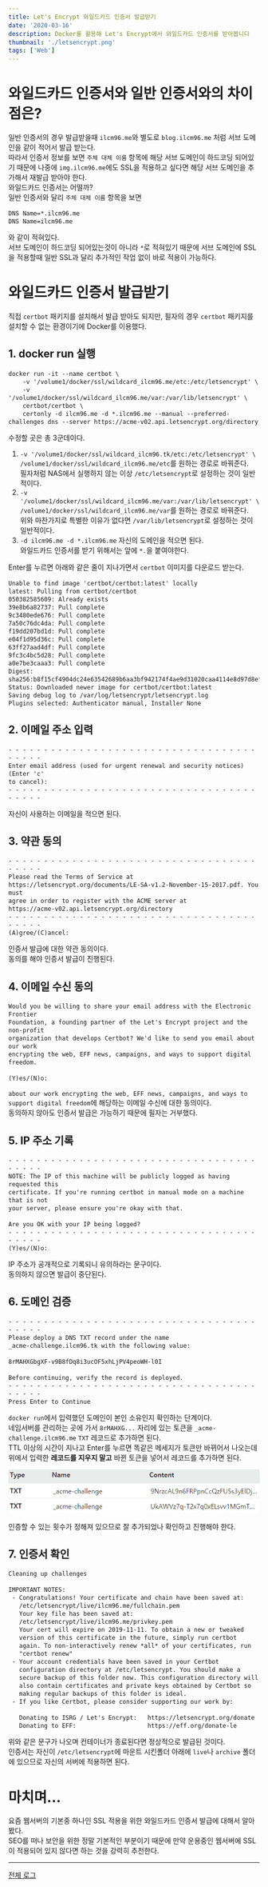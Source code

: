 ```yaml
---
title: Let's Encrypt 와일드카드 인증서 발급받기
date: '2020-03-16'
description: Docker를 활용해 Let's Encrypt에서 와일드카드 인증서를 받아봅니다
thumbnail: './letsencrypt.png'
tags: ['Web']
---
```


# 와일드카드 인증서와 일반 인증서와의 차이점은?

일반 인증서의 경우 발급받을때 `ilcm96.me`와 별도로 `blog.ilcm96.me` 처럼 서브 도메인을 같이 적어서 발급 받는다.  
따라서 인증서 정보를 보면 `주체 대체 이름` 항목에 해당 서브 도메인이 하드코딩 되어있기 때문에 나중에 `img.ilcm96.me`에도 SSL을 적용하고 싶다면 해당 서브 도메인을 추가해서 재발급 받아야 한다.  
와일드카드 인증서는 어떨까?  
일반 인증서와 달리 `주체 대체 이름` 항목을 보면

```
DNS Name=*.ilcm96.me
DNS Name=ilcm96.me
```

와 같이 적혀있다.  
서브 도메인이 하드코딩 되어있는것이 아니라 `*`로 적혀있기 때문에 서브 도메인에 SSL을 적용할때 일반 SSL과 달리 추가적인 작업 없이 바로 적용이 가능하다.

# 와일드카드 인증서 발급받기

직접 `certbot` 패키지를 설치해서 발급 받아도 되지만, 필자의 경우 `certbot` 패키지를 설치할 수 없는 환경이기에 Docker를 이용했다.

## 1. docker run 실행

```
docker run -it --name certbot \
    -v '/volume1/docker/ssl/wildcard_ilcm96.me/etc:/etc/letsencrypt' \
    -v '/volume1/docker/ssl/wildcard_ilcm96.me/var:/var/lib/letsencrypt' \
    certbot/certbot \
    certonly -d ilcm96.me -d *.ilcm96.me --manual --preferred-challenges dns --server https://acme-v02.api.letsencrypt.org/directory
```

수정할 곳은 총 3군데이다.

1. `-v '/volume1/docker/ssl/wildcard_ilcm96.tk/etc:/etc/letsencrypt' \`  
   `/volume1/docker/ssl/wildcard_ilcm96.me/etc`를 원하는 경로로 바꿔준다.  
   필자처럼 NAS에서 실행하지 않는 이상 `/etc/letsencrypt`로 설정하는 것이 일반적이다.
2. `-v '/volume1/docker/ssl/wildcard_ilcm96.me/var:/var/lib/letsencrypt' \`  
   `/volume1/docker/ssl/wildcard_ilcm96.me/var`를 원하는 경로로 바꿔준다.  
   위와 마찬가지로 특별한 이유가 없다면 `/var/lib/letsencrypt`로 설정하는 것이 일반적이다.
3. `-d ilcm96.me -d *.ilcm96.me`
   자신의 도메인을 적으면 된다.  
   와일드카드 인증서를 받기 위해서는 앞에 `*.`을 붙여야한다.

Enter를 누르면 아래와 같은 줄이 지나가면서 `certbot` 이미지를 다운로드 받는다.

```
Unable to find image 'certbot/certbot:latest' locally
latest: Pulling from certbot/certbot
050382585609: Already exists
39e8b6a82737: Pull complete
9c3480ede676: Pull complete
7a50c76dc4da: Pull complete
f19dd207bd1d: Pull complete
e04f1d95d36c: Pull complete
63ff27aad4df: Pull complete
9fc3c4bc5d28: Pull complete
a0e7be3caaa3: Pull complete
Digest: sha256:b8f15cf4904dc24e63542689b6aa3bf942174f4ae9d31020caa4114e8d97d8ef
Status: Downloaded newer image for certbot/certbot:latest
Saving debug log to /var/log/letsencrypt/letsencrypt.log
Plugins selected: Authenticator manual, Installer None
```

## 2. 이메일 주소 입력

```
- - - - - - - - - - - - - - - - - - - - - - - - - - - - - - - - - - - - - - - -
Enter email address (used for urgent renewal and security notices) (Enter 'c'
to cancel):
- - - - - - - - - - - - - - - - - - - - - - - - - - - - - - - - - - - - - - - -
```

자신이 사용하는 이메일을 적으면 된다.

## 3. 약관 동의

```
- - - - - - - - - - - - - - - - - - - - - - - - - - - - - - - - - - - - - - - -
Please read the Terms of Service at
https://letsencrypt.org/documents/LE-SA-v1.2-November-15-2017.pdf. You must
agree in order to register with the ACME server at
https://acme-v02.api.letsencrypt.org/directory
- - - - - - - - - - - - - - - - - - - - - - - - - - - - - - - - - - - - - - - -
(A)gree/(C)ancel:
```

인증서 발급에 대한 약관 동의이다.  
동의를 해야 인증서 발급이 진행된다.

## 4. 이메일 수신 동의

```
Would you be willing to share your email address with the Electronic Frontier
Foundation, a founding partner of the Let's Encrypt project and the non-profit
organization that develops Certbot? We'd like to send you email about our work
encrypting the web, EFF news, campaigns, and ways to support digital freedom.

(Y)es/(N)o:
```

`about our work encrypting the web, EFF news, campaigns, and ways to support digital freedom`에 해당하는 이메일 수신에 대한 동의이다.  
동의하지 않아도 인증서 발급은 가능하기 때문에 필자는 거부했다.

## 5. IP 주소 기록

```
- - - - - - - - - - - - - - - - - - - - - - - - - - - - - - - - - - - - - - - -
NOTE: The IP of this machine will be publicly logged as having requested this
certificate. If you're running certbot in manual mode on a machine that is not
your server, please ensure you're okay with that.

Are you OK with your IP being logged?
- - - - - - - - - - - - - - - - - - - - - - - - - - - - - - - - - - - - - - - -
(Y)es/(N)o:
```

IP 주소가 공개적으로 기록되니 유의하라는 문구이다.  
동의하지 않으면 발급이 중단된다.

## 6. 도메인 검증

```
- - - - - - - - - - - - - - - - - - - - - - - - - - - - - - - - - - - - - - - -
Please deploy a DNS TXT record under the name
_acme-challenge.ilcm96.tk with the following value:

8rMAHXGbgXF-v9B8fDq8i3ucOF5xhLjPV4peoWH-l0I

Before continuing, verify the record is deployed.
- - - - - - - - - - - - - - - - - - - - - - - - - - - - - - - - - - - - - - - -
Press Enter to Continue
```

`docker run`에서 입력했던 도메인이 본인 소유인지 확인하는 단계이다.  
네임서버를 관리하는 곳에 가서 `8rMAHXG...` 자리에 있는 토큰을 `_acme-challenge.ilcm96.me` `TXT` 레코드로 추가하면 된다.  
TTL 이상의 시간이 지나고 Enter를 누르면 똑같은 메세지가 토큰만 바뀌어서 나오는데 위에서 입력한 **레코드를 지우지 말고** 바뀐 토큰을 넣어서 레코드를 추가하면 된다.

![](./txt-record.png)

인증할 수 있는 횟수가 정해져 있으므로 잘 추가되었나 확인하고 진행해야 한다.

## 7. 인증서 확인

```
Cleaning up challenges

IMPORTANT NOTES:
 - Congratulations! Your certificate and chain have been saved at:
   /etc/letsencrypt/live/ilcm96.me/fullchain.pem
   Your key file has been saved at:
   /etc/letsencrypt/live/ilcm96.me/privkey.pem
   Your cert will expire on 2019-11-11. To obtain a new or tweaked
   version of this certificate in the future, simply run certbot
   again. To non-interactively renew *all* of your certificates, run
   "certbot renew"
 - Your account credentials have been saved in your Certbot
   configuration directory at /etc/letsencrypt. You should make a
   secure backup of this folder now. This configuration directory will
   also contain certificates and private keys obtained by Certbot so
   making regular backups of this folder is ideal.
 - If you like Certbot, please consider supporting our work by:

   Donating to ISRG / Let's Encrypt:   https://letsencrypt.org/donate
   Donating to EFF:                    https://eff.org/donate-le
```

위와 같은 문구가 나오며 컨테이너가 종료된다면 정상적으로 발급된 것이다.  
인증서는 자신이 `/etc/letsencrypt`에 마운트 시킨폴더 아래에 `live`나 `archive` 폴더에 있으므로 자신의 서버에 적용하면 된다.

# 마치며...

요즘 웹서버의 기본중 하나인 SSL 적용을 위한 와일드카드 인증서 발급에 대해서 알아봤다.  
SEO를 떠나 보안을 위한 정말 기본적인 부분이기 때문에 만약 운용중인 웹서버에 SSL이 적용되어 있지 않다면 하는 것을 강력히 추천한다.

---

[전체 로그](https://gist.github.com/ilcm96/ab24c3af95af94337df1fe14174ed870)
